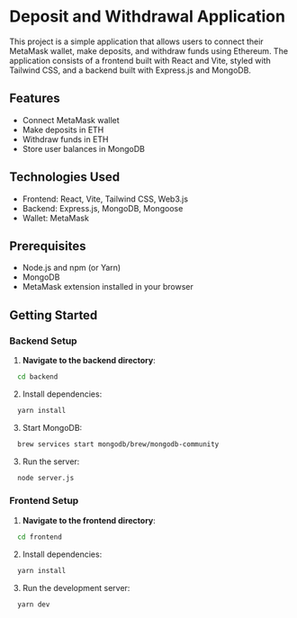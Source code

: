 # Deposit and Withdrawal Application

This project is a simple application that allows users to connect their MetaMask wallet, make deposits, and withdraw funds using Ethereum. The application consists of a frontend built with React and Vite, styled with Tailwind CSS, and a backend built with Express.js and MongoDB.

## Features

- Connect MetaMask wallet
- Make deposits in ETH
- Withdraw funds in ETH
- Store user balances in MongoDB

## Technologies Used

- Frontend: React, Vite, Tailwind CSS, Web3.js
- Backend: Express.js, MongoDB, Mongoose
- Wallet: MetaMask

## Prerequisites

- Node.js and npm (or Yarn)
- MongoDB
- MetaMask extension installed in your browser

## Getting Started

### Backend Setup

1. **Navigate to the backend directory**:

```bash
  cd backend
```

2. Install dependencies:
```bash
  yarn install
```
3. Start MongoDB:
```bash
  brew services start mongodb/brew/mongodb-community
```
3. Run the server:
```bash
  node server.js
```

### Frontend Setup

1. **Navigate to the frontend directory**:

```bash
  cd frontend
```

2. Install dependencies:
```bash
  yarn install
```

3. Run the development server:
```bash
  yarn dev
```